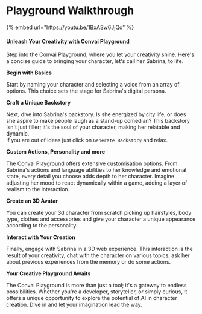 # Playground Walkthrough

{% embed url="https://youtu.be/1BxASw6JjQo" %}

#### Unleash Your Creativity with Convai Playground

Step into the Convai Playground, where you let your creativity shine. Here's a concise guide to bringing your character, let's call her Sabrina, to life.

**Begin with Basics**

Start by naming your character and selecting a voice from an array of options. This choice sets the stage for Sabrina's digital persona.

**Craft a Unique Backstory**

Next, dive into Sabrina's backstory. Is she energized by city life, or does she aspire to make people laugh as a stand-up comedian? This backstory isn't just filler; it's the soul of your character, making her relatable and dynamic. \
if you are out of ideas just click on `Generate Backstory` and relax.

**Custom Actions, Personality and more**

The Convai Playground offers extensive customisation options. From Sabrina's actions and language abilities to her knowledge and emotional state, every detail you choose adds depth to her character. Imagine adjusting her mood to react dynamically within a game, adding a layer of realism to the interaction.

**Create an 3D Avatar**

You can create your 3d character from scratch picking up hairstyles, body type, clothes and accessories and give your character a unique appearance according to the personality.&#x20;

**Interact with Your Creation**

Finally, engage with Sabrina in a 3D web experience. This interaction is the result of your creativity, chat with the character on various topics, ask her about previous experiences from the memory or do some actions.

**Your Creative Playground Awaits**

The Convai Playground is more than just a tool; it's a gateway to endless possibilities. Whether you're a developer, storyteller, or simply curious, it offers a unique opportunity to explore the potential of AI in character creation. Dive in and let your imagination lead the way.
